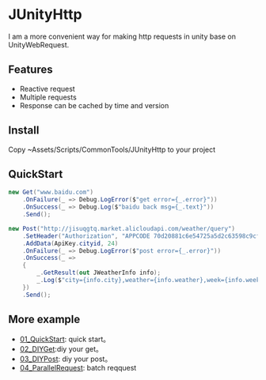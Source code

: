 # JUnityHttp
I am a more convenient way for making http requests in unity base on UnityWebRequest.

## Features

* Reactive request
* Multiple requests
* Response can be cached by time and version

## Install

Copy ~Assets/Scripts/CommonTools/JUnityHttp to your project

## QuickStart

```C#
new Get("www.baidu.com")
    .OnFailure(_ => Debug.LogError($"get error={_.error}"))
    .OnSuccess(_ => Debug.Log($"baidu back msg={_.text}"))
    .Send();

new Post("http://jisuqgtq.market.alicloudapi.com/weather/query")
    .SetHeader("Authorization", "APPCODE 70d20881c6e54725a5d2c63598c9cf64")
    .AddData(ApiKey.cityid, 24)
    .OnFailure(_ => Debug.LogError($"post error={_.error}"))
    .OnSuccess(_ =>
    {
        _.GetResult(out JWeatherInfo info);
        _.Log($"city={info.city},weather={info.weather},week={info.week},date={info.date}");
    })
    .Send();
```

## More example

* [01_QuickStart](Assets/Scripts/CommonTools/JUnityHttp/JUnityHttpSample/01_QuickStart/): quick start。
* [02_DIYGet](Assets/Scripts/CommonTools/JUnityHttp/JUnityHttpSample/02_DIYGet/):diy your get。
* [03_DIYPost](Assets/Scripts/CommonTools/JUnityHttp/JUnityHttpSample/03_DIYPost/): diy your post。
* [04_ParallelRequest](Assets/Scripts/CommonTools/JUnityHttp/JUnityHttpSample/04_ParallelRequest/): batch reqquest

